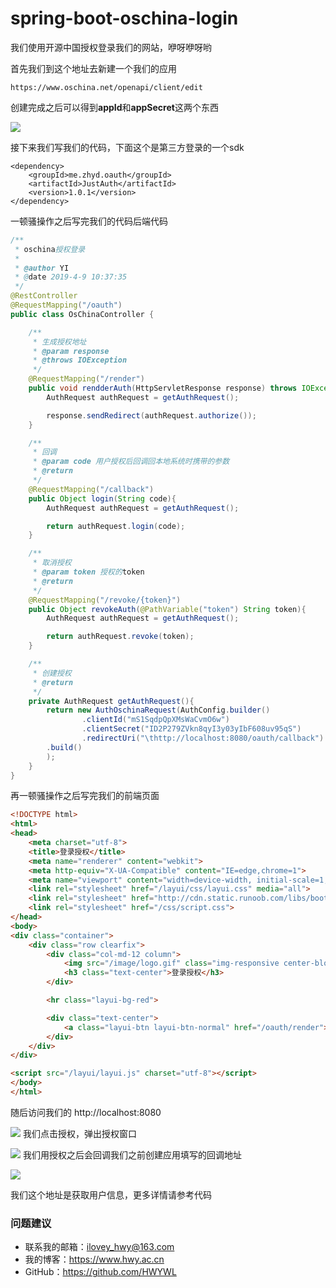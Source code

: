 # spring-boot-oschina-login
我们使用开源中国授权登录我们的网站，咿呀咿呀哟

首先我们到这个地址去新建一个我们的应用
```
https://www.oschina.net/openapi/client/edit
```

创建完成之后可以得到**appId**和**appSecret**这两个东西

![](https://i.imgur.com/ZJthGU3.png)

接下来我们写我们的代码，下面这个是第三方登录的一个sdk
```
<dependency>
    <groupId>me.zhyd.oauth</groupId>
    <artifactId>JustAuth</artifactId>
    <version>1.0.1</version>
</dependency>
```

一顿骚操作之后写完我们的代码后端代码
```java
/**
 * oschina授权登录
 *
 * @author YI
 * @date 2019-4-9 10:37:35
 */
@RestController
@RequestMapping("/oauth")
public class OsChinaController {

    /**
     * 生成授权地址
     * @param response
     * @throws IOException
     */
    @RequestMapping("/render")
    public void rendderAuth(HttpServletResponse response) throws IOException {
        AuthRequest authRequest = getAuthRequest();

        response.sendRedirect(authRequest.authorize());
    }

    /**
     * 回调
     * @param code 用户授权后回调回本地系统时携带的参数
     * @return
     */
    @RequestMapping("/callback")
    public Object login(String code){
        AuthRequest authRequest = getAuthRequest();

        return authRequest.login(code);
    }

    /**
     * 取消授权
     * @param token 授权的token
     * @return
     */
    @RequestMapping("/revoke/{token}")
    public Object revokeAuth(@PathVariable("token") String token){
        AuthRequest authRequest = getAuthRequest();

        return authRequest.revoke(token);
    }

    /**
     * 创建授权
     * @return
     */
    private AuthRequest getAuthRequest(){
        return new AuthOschinaRequest(AuthConfig.builder()
                .clientId("mS1SqdpQpXMsWaCvmO6w")
                .clientSecret("ID2P279ZVkn8qyI3y03yIbF608uv95qS")
                .redirectUri("\thttp://localhost:8080/oauth/callback")
        .build()
        );
    }
}
```

再一顿骚操作之后写完我们的前端页面
```html
<!DOCTYPE html>
<html>
<head>
    <meta charset="utf-8">
    <title>登录授权</title>
    <meta name="renderer" content="webkit">
    <meta http-equiv="X-UA-Compatible" content="IE=edge,chrome=1">
    <meta name="viewport" content="width=device-width, initial-scale=1, maximum-scale=1">
    <link rel="stylesheet" href="/layui/css/layui.css" media="all">
    <link rel="stylesheet" href="http://cdn.static.runoob.com/libs/bootstrap/3.3.7/css/bootstrap.min.css">
    <link rel="stylesheet" href="/css/script.css">
</head>
<body>
<div class="container">
    <div class="row clearfix">
        <div class="col-md-12 column">
            <img src="/image/logo.gif" class="img-responsive center-block" alt="Cinque Terre">
            <h3 class="text-center">登录授权</h3>
        </div>

        <hr class="layui-bg-red">

        <div class="text-center">
            <a class="layui-btn layui-btn-normal" href="/oauth/render">开源中国登录授权</a>
        </div>
    </div>
</div>

<script src="/layui/layui.js" charset="utf-8"></script>
</body>
</html>
```

随后访问我们的 http://localhost:8080

![](https://i.imgur.com/JQXtr1E.png)
我们点击授权，弹出授权窗口

![](https://i.imgur.com/sZSCyE1.png)
我们用授权之后会回调我们之前创建应用填写的回调地址

![](https://i.imgur.com/p0aQSIp.png)

我们这个地址是获取用户信息，更多详情请参考代码
### 问题建议

- 联系我的邮箱：ilovey_hwy@163.com
- 我的博客：https://www.hwy.ac.cn
- GitHub：https://github.com/HWYWL